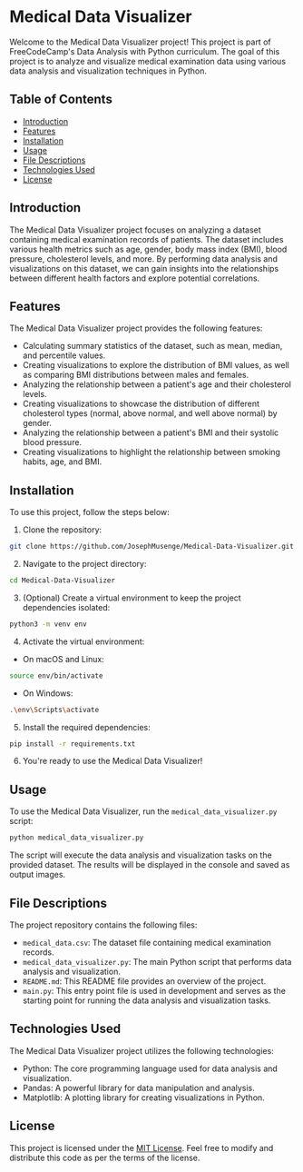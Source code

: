 # Medical Data Visualizer

Welcome to the Medical Data Visualizer project! This project is part of FreeCodeCamp's Data Analysis with Python curriculum. The goal of this project is to analyze and visualize medical examination data using various data analysis and visualization techniques in Python.

## Table of Contents

- [Introduction](#introduction)
- [Features](#features)
- [Installation](#installation)
- [Usage](#usage)
- [File Descriptions](#file-descriptions)
- [Technologies Used](#technologies-used)
- [License](#license)

## Introduction

The Medical Data Visualizer project focuses on analyzing a dataset containing medical examination records of patients. The dataset includes various health metrics such as age, gender, body mass index (BMI), blood pressure, cholesterol levels, and more. By performing data analysis and visualizations on this dataset, we can gain insights into the relationships between different health factors and explore potential correlations.

## Features

The Medical Data Visualizer project provides the following features:

- Calculating summary statistics of the dataset, such as mean, median, and percentile values.
- Creating visualizations to explore the distribution of BMI values, as well as comparing BMI distributions between males and females.
- Analyzing the relationship between a patient's age and their cholesterol levels.
- Creating visualizations to showcase the distribution of different cholesterol types (normal, above normal, and well above normal) by gender.
- Analyzing the relationship between a patient's BMI and their systolic blood pressure.
- Creating visualizations to highlight the relationship between smoking habits, age, and BMI.

## Installation

To use this project, follow the steps below:

1. Clone the repository:

```bash
git clone https://github.com/JosephMusenge/Medical-Data-Visualizer.git
```

2. Navigate to the project directory:

```bash
cd Medical-Data-Visualizer
```

3. (Optional) Create a virtual environment to keep the project dependencies isolated:

```bash
python3 -m venv env
```

4. Activate the virtual environment:

- On macOS and Linux:

```bash
source env/bin/activate
```

- On Windows:

```bash
.\env\Scripts\activate
```

5. Install the required dependencies:

```bash
pip install -r requirements.txt
```

6. You're ready to use the Medical Data Visualizer!

## Usage

To use the Medical Data Visualizer, run the `medical_data_visualizer.py` script:

```bash
python medical_data_visualizer.py
```

The script will execute the data analysis and visualization tasks on the provided dataset. The results will be displayed in the console and saved as output images.

## File Descriptions

The project repository contains the following files:

- `medical_data.csv`: The dataset file containing medical examination records.
- `medical_data_visualizer.py`: The main Python script that performs data analysis and visualization.
- `README.md`: This README file provides an overview of the project.
- `main.py`: This entry point file is used in development and serves as the starting point for running the data analysis and visualization tasks.

## Technologies Used

The Medical Data Visualizer project utilizes the following technologies:

- Python: The core programming language used for data analysis and visualization.
- Pandas: A powerful library for data manipulation and analysis.
- Matplotlib: A plotting library for creating visualizations in Python.

## License

This project is licensed under the [MIT License](LICENSE). Feel free to modify and distribute this code as per the terms of the license.


